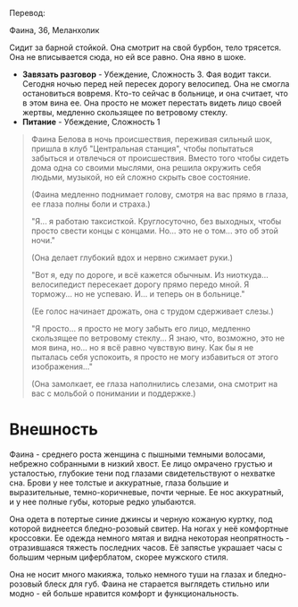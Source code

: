 Перевод:

Фаина, 36, Меланхолик

Сидит за барной стойкой. Она смотрит на свой бурбон, тело трясется. Она не вписывается сюда, но ей все равно. Она явно в шоке.

-   **Завязать разговор** - Убеждение, Сложность 3. Фая водит такси. Сегодня ночью перед ней пересек дорогу велосипед. Она не смогла остановиться вовремя. Кто-то сейчас в больнице, и она считает, что в этом вина ее. Она просто не может перестать видеть лицо своей жертвы, медленно скользящее по ветровому стеклу.
-   **Питание** - Убеждение, Сложность 1


> Фаина Белова в ночь происшествия, переживая сильный шок, пришла в клуб "Центральная станция", чтобы попытаться забыться и отвлечься от происшествия. Вместо того чтобы сидеть дома одна со своими мыслями, она решила окружить себя людьми, музыкой, но ей сложно скрыть свое состояние.
> 
> (Фаина медленно поднимает голову, смотря на вас прямо в глаза, ее глаза полны боли и страха.)
> 
> "Я... я работаю таксисткой. Круглосуточно, без выходных, чтобы просто свести концы с концами. Но... это не о том... это об этой ночи."
> 
> (Она делает глубокий вдох и нервно сжимает руки.)
> 
> "Вот я, еду по дороге, и всё кажется обычным. Из ниоткуда... велосипедист пересекает дорогу прямо передо мной. Я торможу... но не успеваю. И... и теперь он в больнице."
> 
> (Ее голос начинает дрожать, она с трудом сдерживает слезы.)
> 
> "Я просто... я просто не могу забыть его лицо, медленно скользящее по ветровому стеклу... Я знаю, что, возможно, это не моя вина, но... но я всё равно чувствую вину. Как бы я не пыталась себя успокоить, я просто не могу избавиться от этого изображения..."
> 
> (Она замолкает, ее глаза наполнились слезами, она смотрит на вас с мольбой о понимании и поддержке.)

# Внешность

Фаина - среднего роста женщина с пышными темными волосами, небрежно собранными в низкий хвост. Ее лицо омрачено грустью и усталостью, глубокие тени под глазами свидетельствуют о нехватке сна. Брови у нее толстые и аккуратные, глаза большие и выразительные, темно-коричневые, почти черные. Ее нос аккуратный, и у нее полные губы, которые редко улыбаются.

Она одета в потертые синие джинсы и черную кожаную куртку, под которой виднеется бледно-розовый свитер. На ногах у неё комфортные кроссовки. Ее одежда немного мятая и видна некоторая неопрятность - отразившаяся тяжесть последних часов. Её запястье украшает часы с большим черным циферблатом, скорее мужского стиля.

Она не носит много макияжа, только немного туши на глазах и бледно-розовый блеск для губ. Фаина не старается выглядеть стильно или модно - ей больше нравится комфорт и функциональность.